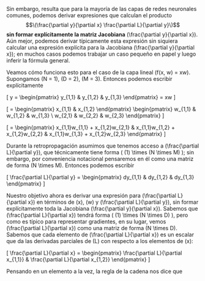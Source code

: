 Sin embargo, resulta que para la mayoría de las capas de redes neuronales comunes, podemos derivar expresiones que calculan el producto $$\(\frac{\partial y}{\partial x} \frac{\partial L}{\partial y}\)$$ **sin formar explícitamente la matriz Jacobiana** \(\frac{\partial y}{\partial x}\). Aún mejor, podemos derivar típicamente esta expresión sin siquiera calcular una expresión explícita para la Jacobiana \(\frac{\partial y}{\partial x}\); en muchos casos podemos trabajar un caso pequeño en papel y luego inferir la fórmula general.

Veamos cómo funciona esto para el caso de la capa lineal \(f(x, w) = xw\). Supongamos \(N = 1\), \(D = 2\), \(M = 3\). Entonces podemos escribir explícitamente

\[
y = \begin{pmatrix} y_{1,1} & y_{1,2} & y_{1,3} \end{pmatrix} = xw
\]

\[
= \begin{pmatrix} x_{1,1} & x_{1,2} \end{pmatrix} \begin{pmatrix} w_{1,1} & w_{1,2} & w_{1,3} \\ w_{2,1} & w_{2,2} & w_{2,3} \end{pmatrix}
\]

\[
= \begin{pmatrix} x_{1,1}w_{1,1} + x_{1,2}w_{2,1} & x_{1,1}w_{1,2} + x_{1,2}w_{2,2} & x_{1,1}w_{1,3} + x_{1,2}w_{2,3} \end{pmatrix}
\]

Durante la retropropagación asumimos que tenemos acceso a \(\frac{\partial L}{\partial y}\), que técnicamente tiene forma \( (1) \times (N \times M) \); sin embargo, por conveniencia notacional pensaremos en él como una matriz de forma \(N \times M\). Entonces podemos escribir

\[
\frac{\partial L}{\partial y} = \begin{pmatrix} dy_{1,1} & dy_{1,2} & dy_{1,3} \end{pmatrix}
\]

Nuestro objetivo ahora es derivar una expresión para \(\frac{\partial L}{\partial x}\) en términos de \(x\), \(w\) y \(\frac{\partial L}{\partial y}\), sin formar explícitamente toda la Jacobiana \(\frac{\partial y}{\partial x}\). Sabemos que \(\frac{\partial L}{\partial x}\) tendrá forma \( (1) \times (N \times D) \), pero como es típico para representar gradientes, en su lugar, vemos \(\frac{\partial L}{\partial x}\) como una matriz de forma \(N \times D\). Sabemos que cada elemento de \(\frac{\partial L}{\partial x}\) es un escalar que da las derivadas parciales de \(L\) con respecto a los elementos de \(x\):

\[
\frac{\partial L}{\partial x} = \begin{pmatrix} \frac{\partial L}{\partial x_{1,1}} & \frac{\partial L}{\partial x_{1,2}} \end{pmatrix}
\]

Pensando en un elemento a la vez, la regla de la cadena nos dice que
